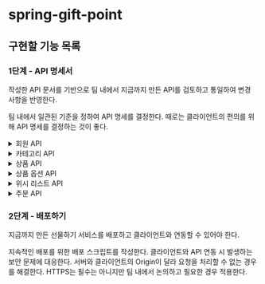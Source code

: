 # spring-gift-point

## 구현할 기능 목록

### 1단계 - API 명세서
작성한 API 문서를 기반으로 팀 내에서 지금까지 만든 API를 검토하고 통일하여 변경 사항을 반영한다.

팀 내에서 일관된 기준을 정하여 API 명세를 결정한다.
때로는 클라이언트의 편의를 위해 API 명세를 결정하는 것이 좋다.

<details>
<summary>회원 API</summary>

| URL                      | 메서드 | 기능      | 설명                             |
|--------------------------|--------|-----------|----------------------------------|
| /api/members/register    | POST   | 회원 가입 | 새 회원을 등록하고 토큰을 받는다. |
| /api/members/login       | POST   | 로그인    | 회원을 인증하고 토큰을 받는다.   |

</details>

<details>
<summary>카테고리 API</summary>

| URL                                  | 메서드 | 기능              | 설명                             |
|--------------------------------------|--------|-------------------|----------------------------------|
| /api/categories                      | POST   | 카테고리 생성     | 새 카테고리를 등록한다.          |
| /api/categories/{categoryId}         | PUT    | 카테고리 수정     | 기존 카테고리를 수정한다.        |
| /api/categories                      | GET    | 카테고리 목록 조회 | 모든 카테고리의 목록을 조회한다. |

</details>

<details>
<summary>상품 API</summary>

| URL                                                        | 메서드 | 기능                       | 설명                                  |
|------------------------------------------------------------|--------|----------------------------|---------------------------------------|
| /api/products                                              | POST   | 상품 생성                  | 새 상품을 등록한다.                   |
| /api/products/{productId}                                  | GET    | 상품 조회                  | 특정 상품의 정보를 조회한다.          |
| /api/products/{productId}                                  | PUT    | 상품 수정                  | 기존 상품의 정보를 수정한다.          |
| /api/products/{productId}                                  | DELETE | 상품 삭제                  | 특정 상품을 삭제한다.                 |
| /api/products?page=0&size=10&sort=name,asc&categoryId=1    | GET    | 상품 목록 조회 (페이지네이션 적용) | 모든 상품의 목록을 페이지 단위로 조회한다. |

</details>

<details>
<summary>상품 옵션 API</summary>

| URL                                                           | 메서드 | 기능                 | 설명                              |
|---------------------------------------------------------------|--------|----------------------|-----------------------------------|
| /api/products/{productId}/options                             | POST   | 상품 옵션 추가       | 상품에 옵션을 추가한다.           |
| /api/products/{productId}/options/{optionId}                  | PUT    | 상품 옵션 수정       | 기존 상품 옵션의 정보를 수정한다. |
| /api/products/{productId}/options/{optionId}                  | DELETE | 상품 옵션 삭제       | 기존 상품 옵션을 삭제한다.        |
| /api/products/{productId}/options                             | GET    | 상품 옵션 목록 조회  | 특정 상품에 대한 모든 옵션을 조회한다. |

</details>

<details>
<summary>위시 리스트 API</summary>

| URL                                                        | 메서드 | 기능                           | 설명                                              |
|------------------------------------------------------------|--------|--------------------------------|---------------------------------------------------|
| /api/wishes                                                | POST   | 위시 리스트 상품 추가          | 회원의 위시 리스트에 상품을 추가한다.              |
| /api/wishes/{wishId}                                       | DELETE | 위시 리스트 상품 삭제          | 회원의 위시 리스트에서 상품을 삭제한다.            |
| /api/wishes?page=0&size=10&sort=createdDate,desc           | GET    | 위시 리스트 상품 조회 (페이지네이션 적용) | 회원의 위시 리스트에 있는 상품을 페이지 단위로 조회한다. |

</details>

<details>
<summary>주문 API</summary>

| URL                                                        | 메서드 | 기능                    | 설명                                             |
|------------------------------------------------------------|--------|-------------------------|--------------------------------------------------|
| /api/orders                                                | POST   | 주문하기                | 새 주문을 생성한다.                               |
| /api/orders?page=0&size=10&sort=orderDateTime,desc         | GET    | 주문 목록 조회 (페이지네이션 적용) | 주문 목록을 페이지 단위로 조회한다.               |

</details>

### 2단계 - 배포하기

지금까지 만든 선물하기 서비스를 배포하고 클라이언트와 연동할 수 있어야 한다.

지속적인 배포를 위한 배포 스크립트를 작성한다.
클라이언트와 API 연동 시 발생하는 보안 문제에 대응한다.
서버와 클라이언트의 Origin이 달라 요청을 처리할 수 없는 경우를 해결한다.
HTTPS는 필수는 아니지만 팀 내에서 논의하고 필요한 경우 적용한다.
